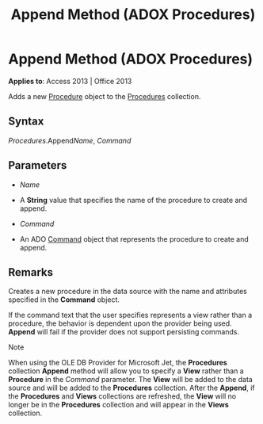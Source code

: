 ﻿---
title: Append Method (ADOX Procedures)
TOCTitle: Append Method (ADOX Procedures)
ms:assetid: a93b31bb-e41a-5152-abe7-dd7c2b2fcd0a
ms:mtpsurl: https://msdn.microsoft.com/library/JJ249783(v=office.15)
ms:contentKeyID: 48546919
ms.date: 09/18/2015
mtps_version: v=office.15
---

# Append Method (ADOX Procedures)


**Applies to**: Access 2013 | Office 2013


Adds a new [Procedure](procedure-object-adox.md) object to the [Procedures](procedures-collection-adox.md) collection.

## Syntax

*Procedures*.Append*Name*, *Command*

## Parameters

  - *Name*

  - A **String** value that specifies the name of the procedure to create and append.

  - *Command*

  - An ADO [Command](command-object-ado.md) object that represents the procedure to create and append.

## Remarks

Creates a new procedure in the data source with the name and attributes specified in the **Command** object.

If the command text that the user specifies represents a view rather than a procedure, the behavior is dependent upon the provider being used. **Append** will fail if the provider does not support persisting commands.


> [!NOTE]
> <P>When using the OLE DB Provider for Microsoft Jet, the <STRONG>Procedures</STRONG> collection <STRONG>Append</STRONG> method will allow you to specify a <STRONG>View</STRONG> rather than a <STRONG>Procedure</STRONG> in the <EM>Command</EM> parameter. The <STRONG>View</STRONG> will be added to the data source and will be added to the <STRONG>Procedures</STRONG> collection. After the <STRONG>Append</STRONG>, if the <STRONG>Procedures</STRONG> and <STRONG>Views</STRONG> collections are refreshed, the <STRONG>View</STRONG> will no longer be in the <STRONG>Procedures</STRONG> collection and will appear in the <STRONG>Views</STRONG> collection.</P>


